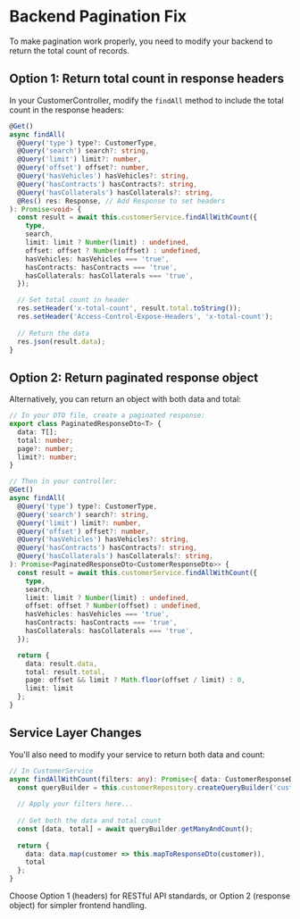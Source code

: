 # Backend Pagination Fix

To make pagination work properly, you need to modify your backend to return the total count of records.

## Option 1: Return total count in response headers

In your CustomerController, modify the `findAll` method to include the total count in the response headers:

```typescript
@Get()
async findAll(
  @Query('type') type?: CustomerType,
  @Query('search') search?: string,
  @Query('limit') limit?: number,
  @Query('offset') offset?: number,
  @Query('hasVehicles') hasVehicles?: string,
  @Query('hasContracts') hasContracts?: string,
  @Query('hasCollaterals') hasCollaterals?: string,
  @Res() res: Response, // Add Response to set headers
): Promise<void> {
  const result = await this.customerService.findAllWithCount({
    type,
    search,
    limit: limit ? Number(limit) : undefined,
    offset: offset ? Number(offset) : undefined,
    hasVehicles: hasVehicles === 'true',
    hasContracts: hasContracts === 'true',
    hasCollaterals: hasCollaterals === 'true',
  });

  // Set total count in header
  res.setHeader('x-total-count', result.total.toString());
  res.setHeader('Access-Control-Expose-Headers', 'x-total-count');
  
  // Return the data
  res.json(result.data);
}
```

## Option 2: Return paginated response object

Alternatively, you can return an object with both data and total:

```typescript
// In your DTO file, create a paginated response:
export class PaginatedResponseDto<T> {
  data: T[];
  total: number;
  page?: number;
  limit?: number;
}

// Then in your controller:
@Get()
async findAll(
  @Query('type') type?: CustomerType,
  @Query('search') search?: string,
  @Query('limit') limit?: number,
  @Query('offset') offset?: number,
  @Query('hasVehicles') hasVehicles?: string,
  @Query('hasContracts') hasContracts?: string,
  @Query('hasCollaterals') hasCollaterals?: string,
): Promise<PaginatedResponseDto<CustomerResponseDto>> {
  const result = await this.customerService.findAllWithCount({
    type,
    search,
    limit: limit ? Number(limit) : undefined,
    offset: offset ? Number(offset) : undefined,
    hasVehicles: hasVehicles === 'true',
    hasContracts: hasContracts === 'true',
    hasCollaterals: hasCollaterals === 'true',
  });

  return {
    data: result.data,
    total: result.total,
    page: offset && limit ? Math.floor(offset / limit) : 0,
    limit: limit
  };
}
```

## Service Layer Changes

You'll also need to modify your service to return both data and count:

```typescript
// In CustomerService
async findAllWithCount(filters: any): Promise<{ data: CustomerResponseDto[], total: number }> {
  const queryBuilder = this.customerRepository.createQueryBuilder('customer');
  
  // Apply your filters here...
  
  // Get both the data and total count
  const [data, total] = await queryBuilder.getManyAndCount();
  
  return {
    data: data.map(customer => this.mapToResponseDto(customer)),
    total
  };
}
```

Choose Option 1 (headers) for RESTful API standards, or Option 2 (response object) for simpler frontend handling.
